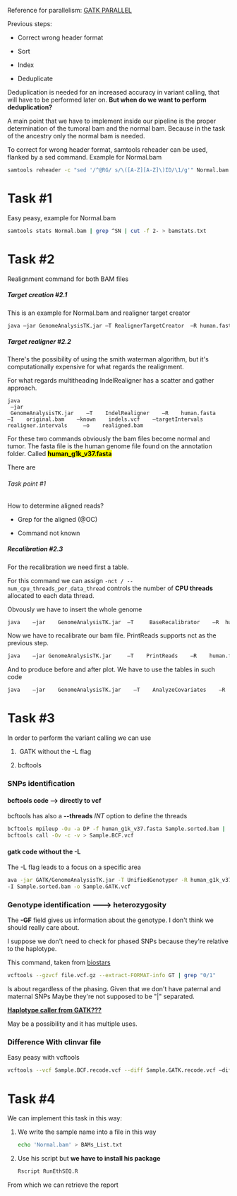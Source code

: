Reference for parallelism:  [GATK PARALLEL](https://gatkforums.broadinstitute.org/gatk/discussion/1975/how-can-i-use-parallelism-to-make-gatk-tools-run-faster)

Previous steps:

- Correct wrong header format

- Sort

- Index

- Deduplicate

Deduplication is needed for an increased accuracy in variant calling, that will have to be performed later on. **But when do we want to perform deduplication?**



A main point that we have to implement inside our pipeline is the proper determination of the tumoral bam and the normal bam. Because in the task of the ancestry only the normal bam is needed.


To correct for wrong header format, samtools reheader can be used, flanked by a sed command. Example for Normal.bam

```bash
samtools reheader -c "sed '/^@RG/ s/\([A-Z][A-Z]\)ID/\1/g'" Normal.bam > Normal.RGcorrected.bam
```


# Task #1

Easy peasy, example for Normal.bam

```bash
samtools stats Normal.bam | grep ^SN | cut -f 2- > bamstats.txt
```

# Task #2

Realignment command for both BAM files

##### Target creation  #2.1

This is an example for Normal.bam and realigner target creator

```bash
java –jar GenomeAnalysisTK.jar –T RealignerTargetCreator  –R human.fasta –I    Normal.bam    –known    indels.vcf –o realigner.intervals    
```

##### Target realigner #2.2

There's the possibility of using the smith waterman algorithm, but it's computationally expensive for what regards the realignment.

For what regards multitheading IndelRealigner has a scatter and gather approach.

```{bash}
java    
 –jar    
 GenomeAnalysisTK.jar    –T    IndelRealigner    –R    human.fasta    –I    original.bam    –known    indels.vcf    –targetIntervals    realigner.intervals     –o    realigned.bam    
```

For these two commands obviously the bam files become normal and tumor. The fasta file is the human genome file found on the annotation folder. Called **<mark>human_g1k_v37.fasta</mark>**

There are 

###### Task point #1

How to determine aligned reads?

- Grep for the aligned (@OC)

- Command not known

##### Recalibration #2.3

For the recalibration we need first a table.

For this command we can assign `-nct / --num_cpu_threads_per_data_thread`  controls the number of **CPU threads** allocated to each data thread.

Obvously we have to insert the whole genome

```bash
java    –jar    GenomeAnalysisTK.jar  –T     BaseRecalibrator    –R  human.fasta     –I  realigned.bam  –knownSites     dbsnp137.vcf       –knownSites gold.standard.indels.vcf –o    recal.table    
```

Now we have to recalibrate our bam file. PrintReads supports nct as the previous step.

```bash
java    –jar GenomeAnalysisTK.jar     –T    PrintReads    –R    human.fasta    –I     realigned.bam    –BQSR    recal.table    –o    recal.bam    
```

And to produce before and after plot. We have to use the tables in such code

```bash
java    –jar    GenomeAnalysisTK.jar    –T    AnalyzeCovariates    –R    human.fasta    –before    recal.table    –after    after_recal.table    –plots    recal_plots.pdf    
```

# Task #3

In order to perform the variant calling we can use

1.  GATK without the -L flag

2.  bcftools

### SNPs identification

#### bcftools code -->  directly to vcf

bcftools has also a **--threads** *INT*  option to define the threads

```bash
bcftools mpileup -Ou -a DP -f human_g1k_v37.fasta Sample.sorted.bam |
bcftools call -Ov -c -v > Sample.BCF.vcf
```

#### gatk code without the -L

The -L flag leads to a focus on a specific area

```bash
ava -jar GATK/GenomeAnalysisTK.jar -T UnifiedGenotyper -R human_g1k_v37.fasta
-I Sample.sorted.bam -o Sample.GATK.vcf 
```

### Genotype identification ---> heterozygosity

The **-GF** field gives us information about the genotype. I don't think we should really care about.

I suppose we don't need to check for phased SNPs because they're relative to the haplotype.

This command, taken from [biostars](https://www.biostars.org/p/166260/) 

```bash
vcftools --gzvcf file.vcf.gz --extract-FORMAT-info GT | grep "0/1"
```

Is about regardless of the phasing. Given that we don't have paternal and maternal SNPs Maybe they're not supposed to be "|" separated.

<u>**Haplotype caller from GATK???**</u>

May be a possibility and it has multiple uses.



### Difference With clinvar file

Easy peasy with vcftools

```bash
vcftools --vcf Sample.BCF.recode.vcf --diff Sample.GATK.recode.vcf –diff-site

```

# Task #4

We can implement this task in this way:

1. We write the sample name into a file in this way 
   
   ```bash
   echo 'Normal.bam' > BAMs_List.txt
   ```

2. Use his script but **we have to install his package**
   
   ```bash
   Rscript RunEthSEQ.R
   ```

From which we can retrieve the report


